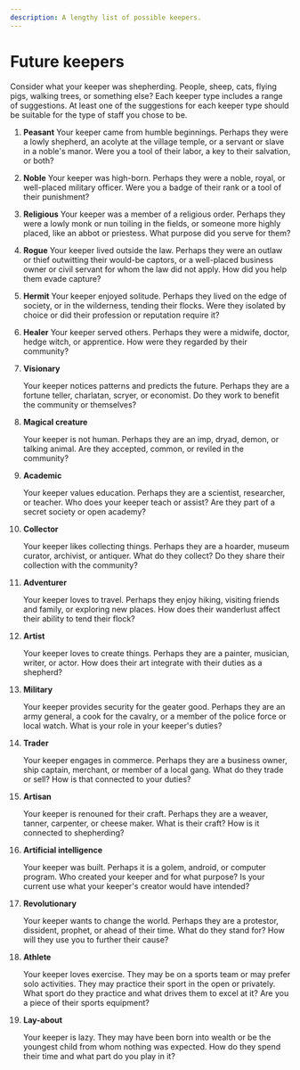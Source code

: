 ```yaml
---
description: A lengthy list of possible keepers.
---
```


# Future keepers

Consider what your keeper was shepherding. People, sheep, cats, flying pigs, walking trees, or something else? Each keeper type includes a range of suggestions. At least one of the suggestions for each keeper type should be suitable for the type of staff you chose to be.

1. **Peasant** Your keeper came from humble beginnings. Perhaps they were a lowly shepherd, an acolyte at the village temple, or a servant or slave in a noble's manor. Were you a tool of their labor, a key to their salvation, or both?
2. **Noble** Your keeper was high-born. Perhaps they were a noble, royal, or well-placed military officer. Were you a badge of their rank or a tool of their punishment?
3. **Religious** Your keeper was a member of a religious order. Perhaps they were a lowly monk or nun toiling in the fields, or someone more highly placed, like an abbot or priestess. What purpose did you serve for them?
4. **Rogue** Your keeper lived outside the law. Perhaps they were an outlaw or thief outwitting their would-be captors, or a well-placed business owner or civil servant for whom the law did not apply. How did you help them evade capture?
5. **Hermit** Your keeper enjoyed solitude. Perhaps they lived on the edge of society, or in the wilderness, tending their flocks. Were they isolated by choice or did their profession or reputation require it?
6. **Healer** Your keeper served others. Perhaps they were a midwife, doctor, hedge witch, or apprentice. How were they regarded by their community?
7. **Visionary**

   Your keeper notices patterns and predicts the future. Perhaps they are a fortune teller, charlatan, scryer, or economist. Do they work to benefit the community or themselves?

8. **Magical creature**

   Your keeper is not human. Perhaps they are an imp, dryad, demon, or talking animal. Are they accepted, common, or reviled in the community?

9. **Academic**

   Your keeper values education. Perhaps they are a scientist, researcher, or teacher. Who does your keeper teach or assist? Are they part of a secret society or open academy?

10. **Collector**

    Your keeper likes collecting things. Perhaps they are a hoarder, museum curator, archivist, or antiquer. What do they collect? Do they share their collection with the community?

11. **Adventurer**

    Your keeper loves to travel. Perhaps they enjoy hiking, visiting friends and family, or exploring new places. How does their wanderlust affect their ability to tend their flock?

12. **Artist**

    Your keeper loves to create things. Perhaps they are a painter, musician, writer, or actor. How does their art integrate with their duties as a shepherd?

13. **Military**

    Your keeper provides security for the geater good. Perhaps they are an army general, a cook for the cavalry, or a member of the police force or local watch. What is your role in your keeper's duties?

14. **Trader**

    Your keeper engages in commerce. Perhaps they are a business owner, ship captain, merchant, or member of a local gang. What do they trade or sell? How is that connected to your duties?

15. **Artisan**

    Your keeper is renouned for their craft. Perhaps they are a weaver, tanner, carpenter, or cheese maker. What is their craft? How is it connected to shepherding?

16. **Artificial intelligence**

    Your keeper was built. Perhaps it is a golem, android, or computer program. Who created your keeper and for what purpose? Is your current use what your keeper's creator would have intended?

17. **Revolutionary**

    Your keeper wants to change the world. Perhaps they are a protestor, dissident, prophet, or ahead of their time. What do they stand for? How will they use you to further their cause?

18. **Athlete**

    Your keeper loves exercise. They may be on a sports team or may prefer solo activities. They may practice their sport in the open or privately. What sport do they practice and what drives them to excel at it? Are you a piece of their sports equipment?

19. **Lay-about**

    Your keeper is lazy. They may have been born into wealth or be the youngest child from whom nothing was expected. How do they spend their time and what part do you play in it?

